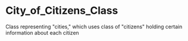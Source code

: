 # City_of_Citizens_Class
Class representing "cities," which uses class of "citizens" holding certain information about each citizen
